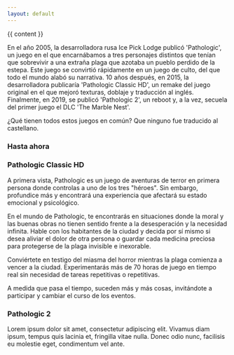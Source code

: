 ```yaml
---
layout: default
---
```


{{ content }}

En el año 2005, la desarrolladora rusa Ice Pick Lodge publicó 'Pathologic', un juego en el que encarnábamos a tres personajes distintos que tenían que sobrevivir a una extraña plaga que azotaba un pueblo perdido de la estepa. Este juego se convirtió rápidamente en un juego de culto, del que todo el mundo alabó su narrativa. 10 años después, en 2015, la desarrolladora publicaría 'Pathologic Classic HD', un remake del juego original en el que mejoró texturas, doblaje y traducción al inglés. Finalmente, en 2019, se publicó 'Pathologic 2', un reboot y, a la vez, secuela del primer juego el DLC 'The Marble Nest'.

¿Qué tienen todos estos juegos en común? Que ninguno fue traducido al castellano.

### Hasta ahora 

### Pathologic Classic HD
A primera vista, Pathologic es un juego de aventuras de terror en primera persona donde controlas a uno de los tres "héroes". Sin embargo, profundice más y encontrará una experiencia que afectará su estado emocional y psicológico.

En el mundo de Pathologic, te encontrarás en situaciones donde la moral y las buenas obras no tienen sentido frente a la desesperación y la necesidad infinita. Hable con los habitantes de la ciudad y decida por sí mismo si desea aliviar el dolor de otra persona o guardar cada medicina preciosa para protegerse de la plaga invisible e inexorable.

Conviértete en testigo del miasma del horror mientras la plaga comienza a vencer a la ciudad. Experimentarás más de 70 horas de juego en tiempo real sin necesidad de tareas repetitivas o repetitivas.

A medida que pasa el tiempo, suceden más y más cosas, invitándote a participar y cambiar el curso de los eventos.

### Pathologic 2
Lorem ipsum dolor sit amet, consectetur adipiscing elit. Vivamus diam ipsum, tempus quis lacinia et, fringilla vitae nulla. Donec odio nunc, facilisis eu molestie eget, condimentum vel ante.

